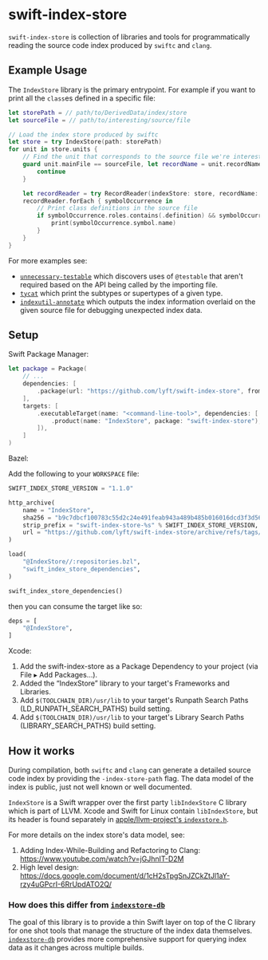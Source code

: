 # swift-index-store

`swift-index-store` is collection of libraries and tools for
programmatically reading the source code index produced by `swiftc` and
`clang`.

## Example Usage

The `IndexStore` library is the primary entrypoint. For example if you
want to print all the `class`es defined in a specific file:

```swift
let storePath = // path/to/DerivedData/index/store
let sourceFile = // path/to/interesting/source/file

// Load the index store produced by swiftc
let store = try IndexStore(path: storePath)
for unit in store.units {
    // Find the unit that corresponds to the source file we're interested in
    guard unit.mainFile == sourceFile, let recordName = unit.recordName else {
        continue
    }

    let recordReader = try RecordReader(indexStore: store, recordName: recordName)
    recordReader.forEach { symbolOccurrence in
        // Print class definitions in the source file
        if symbolOccurrence.roles.contains(.definition) && symbolOccurrence.symbol.kind == .class {
            print(symbolOccurrence.symbol.name)
        }
    }
}
```

For more examples see:

- [`unnecessary-testable`](Sources/unnecessary-testable/main.swift)
  which discovers uses of `@testable` that aren't required based on the
  API being called by the importing file.
- [`tycat`](Sources/tycat) which print the subtypes or supertypes of a
  given type.
- [`indexutil-annotate`](Sources/indexutil-annotate) which outputs
  the index information overlaid on the given source file for debugging
  unexpected index data.

## Setup

Swift Package Manager:

```swift
let package = Package(
    // ...
    dependencies: [
        .package(url: "https://github.com/lyft/swift-index-store", from: "1.0.0"),
    ],
    targets: [
        .executableTarget(name: "<command-line-tool>", dependencies: [
            .product(name: "IndexStore", package: "swift-index-store"),
        ]),
    ]
)
```

Bazel:

Add the following to your `WORKSPACE` file:

```python
SWIFT_INDEX_STORE_VERSION = "1.1.0"

http_archive(
    name = "IndexStore",
    sha256 = "b9c7dbcf100783c55d2c24e491feab943a489b485b016016dcd3f3d568836b3b",
    strip_prefix = "swift-index-store-%s" % SWIFT_INDEX_STORE_VERSION,
    url = "https://github.com/lyft/swift-index-store/archive/refs/tags/%s.tar.gz" % SWIFT_INDEX_STORE_VERSION,
)

load(
    "@IndexStore//:repositories.bzl",
    "swift_index_store_dependencies",
)

swift_index_store_dependencies()
```

then you can consume the target like so:

```python
deps = [
    "@IndexStore",
]
```

Xcode:

1. Add the swift-index-store as a Package Dependency to your project (via File ▸ Add Packages…).
2. Added the “IndexStore” library to your target's Frameworks and Libraries.
3. Add `$(TOOLCHAIN_DIR)/usr/lib` to your target's Runpath Search Paths (LD_RUNPATH_SEARCH_PATHS) build setting.
4. Add `$(TOOLCHAIN_DIR)/usr/lib` to your target's Library Search Paths (LIBRARY_SEARCH_PATHS) build setting.

## How it works

During compilation, both `swiftc` and `clang` can generate a detailed
source code index by providing the `-index-store-path` flag. The data
model of the index is public, just not well known or well documented.

`IndexStore` is a Swift wrapper over the first party `libIndexStore` C
library which is part of LLVM. Xcode and Swift for Linux contain
`libIndexStore`, but its header is found separately in
[apple/llvm-project's
`indexstore.h`](https://github.com/apple/llvm-project/blob/apple/next/clang/include/indexstore/indexstore.h).

For more details on the index store's data model, see:

1. Adding Index-While-Building and Refactoring to Clang: <https://www.youtube.com/watch?v=jGJhnIT-D2M>
2. High level design: <https://docs.google.com/document/d/1cH2sTpgSnJZCkZtJl1aY-rzy4uGPcrI-6RrUpdATO2Q/>

### How does this differ from [`indexstore-db`][indexstore-db]

The goal of this library is to provide a thin Swift layer on top of the
C library for one shot tools that manage the structure of the index data
themselves. [`indexstore-db`][indexstore-db] provides more comprehensive
support for querying index data as it changes across multiple builds.

[indexstore-db]: https://github.com/apple/indexstore-db
